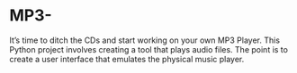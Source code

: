 # MP3-
It’s time to ditch the CDs and start working on your own MP3 Player.
This Python project involves creating a tool that plays audio files.
The point is to create a user interface that emulates the physical music player.
